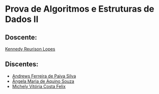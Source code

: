 # Prova de Algoritmos e Estruturas de Dados II

## Doscente:
[Kennedy Reurison Lopes](https://github.com/kennedyufersa)

## Discentes:
- [Andrews Ferreira de Paiva Silva](https://github.com/TheFonci)
- [Ângela Maria de Aquino Souza](https://github.com/angellusj)
- [Michely Vitória Costa Felix](https://github.com/MichelyFelix)
